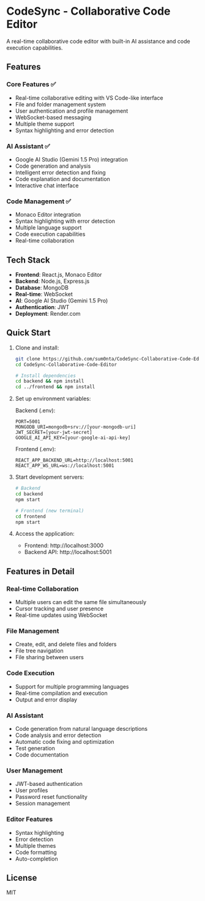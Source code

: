 # CodeSync - Collaborative Code Editor

A real-time collaborative code editor with built-in AI assistance and code execution capabilities.

## Features

### Core Features ✅
- Real-time collaborative editing with VS Code-like interface
- File and folder management system
- User authentication and profile management
- WebSocket-based messaging
- Multiple theme support
- Syntax highlighting and error detection

### AI Assistant ✅
- Google AI Studio (Gemini 1.5 Pro) integration
- Code generation and analysis
- Intelligent error detection and fixing
- Code explanation and documentation
- Interactive chat interface

### Code Management ✅
- Monaco Editor integration
- Syntax highlighting with error detection
- Multiple language support
- Code execution capabilities
- Real-time collaboration

## Tech Stack

- **Frontend**: React.js, Monaco Editor
- **Backend**: Node.js, Express.js
- **Database**: MongoDB
- **Real-time**: WebSocket
- **AI**: Google AI Studio (Gemini 1.5 Pro)
- **Authentication**: JWT
- **Deployment**: Render.com

## Quick Start

1. Clone and install:
   ```bash
   git clone https://github.com/sum0nta/CodeSync-Collaborative-Code-Editor.git
   cd CodeSync-Collaborative-Code-Editor
   
   # Install dependencies
   cd backend && npm install
   cd ../frontend && npm install
   ```

2. Set up environment variables:

   Backend (.env):
   ```
   PORT=5001
   MONGODB_URI=mongodb+srv://[your-mongodb-uri]
   JWT_SECRET=[your-jwt-secret]
   GOOGLE_AI_API_KEY=[your-google-ai-api-key]
   ```

   Frontend (.env):
   ```
   REACT_APP_BACKEND_URL=http://localhost:5001
   REACT_APP_WS_URL=ws://localhost:5001
   ```

3. Start development servers:
   ```bash
   # Backend
   cd backend
   npm start

   # Frontend (new terminal)
   cd frontend
   npm start
   ```

4. Access the application:
   - Frontend: http://localhost:3000
   - Backend API: http://localhost:5001

## Features in Detail

### Real-time Collaboration
- Multiple users can edit the same file simultaneously
- Cursor tracking and user presence
- Real-time updates using WebSocket

### File Management
- Create, edit, and delete files and folders
- File tree navigation
- File sharing between users

### Code Execution
- Support for multiple programming languages
- Real-time compilation and execution
- Output and error display

### AI Assistant
- Code generation from natural language descriptions
- Code analysis and error detection
- Automatic code fixing and optimization
- Test generation
- Code documentation

### User Management
- JWT-based authentication
- User profiles
- Password reset functionality
- Session management

### Editor Features
- Syntax highlighting
- Error detection
- Multiple themes
- Code formatting
- Auto-completion

## License

MIT
